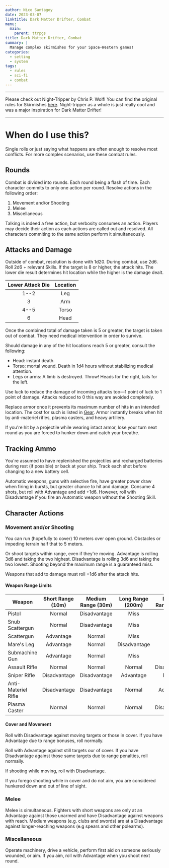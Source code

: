 ```yaml
---
author: Nico Santagoy
date: 2023-03-07
linktitle: Dark Matter Drifter, Combat
menu:
  main:
    parent: ttrpgs
title: Dark Matter Drifter, Combat
summary: |
  Manage complex skirmishes for your Space-Western games!
categories:
  - setting
  - system
tags:
  - rules
  - sci-fi
  - combat
---
```


---

Please check out Night-Tripper by Chris P. Wolf! You can find the original rules for Skirmishes [here](https://www.night-tripper.fun/chapters/rules-for-play/skirmishes/). Night-tripper as a whole is just really cool and was a major inspiration for Dark Matter Drifter!

---

# When do I use this?

Single rolls or just saying what happens are often enough to resolve most conflicts. For more complex scenarios, use these combat rules.

## Rounds

Combat is divided into rounds. Each round being a flash of time. Each character commits to only one action per round. Resolve actions in the following order:

1. Movement and/or Shooting
2. Melee
3. Miscellaneous

Talking is indeed a free action, but verbosity consumes an action. Players may decide their action as each actions are called out and resolved. All characters commiting to the same action perform it simultaneously.

## Attacks and Damage

Outside of combat, resolution is done with 1d20. During combat, use 2d6. Roll 2d6 + relevant Skills. If the target is 8 or higher, the attack hits. The lower die result determines hit location while the higher is the damage dealt.

| Lower Attack Die | Location |
| :--------------: | :------: |
|       1--2       |   Leg    |
|        3         |   Arm    |
|       4--5       |  Torso   |
|        6         |   Head   |

Once the combined total of damage taken is 5 or greater, the target is taken out of combat. They need medical intervention in order to survive.

Should damage in any of the hit locations reach 5 or greater, consult the following:

- Head: instant death.
- Torso: mortal wound. Death in 1d4 hours without stabilizing medical attention.
- Legs or arms: A limb is destroyed. Throw! Heads for the right, tails for the left.

Use luck to reduce the damage of incoming attacks too—1 point of luck to 1 point of damage. Attacks reduced to 0 this way are avoided completely.

Replace armor once it prevents its maximum number of hits in an intended location. The cost for such is listed in [Gear](dark-matter-drifter-gear.md). Armor instantly breaks when hit by anti-materiel rifles, plasma casters, and heavy artillery.

If you're hit by a projectile while wearing intact armor, lose your turn next round as you are forced to hunker down and catch your breathe.

## Tracking Ammo

You're assumed to have replenished the projectiles and recharged batteries during rest (if possible) or back at your ship. Track each shot before changing to a new battery cell.

Automatic weapons, guns with selective fire, have greater power draw when firing in bursts, but greater chance to hit and damage. Consume 4 shots, but roll with Advantage and add +1d6. However, roll with Disadvantage if you fire an Automatic weapon without the Shooting Skill.

## Character Actions

### Movement and/or Shooting

You can run (hopefully to cover) 10 meters over open ground. Obstacles or impeding terrain half that to 5 meters.

Or shoot targets within range, even if they're moving. Advantage is rolling 3d6 and taking the two highest. Disadvantage is rolling 3d6 and taking the two lowest. Shooting beyond the maximum range is a guaranteed miss.

Weapons that add to damage must roll +1d6 after the attack hits.

#### Weapon Range Limits

| Weapon              | Short Range (10m) | Medium Range (30m) | Long Range (200m) | Distant Range (1km) |
| ------------------- | :---------------: | :----------------: | :---------------: | :-----------------: |
| Pistol              |      Normal       |    Disadvantage    |       Miss        |        Miss         |
| Snub Scattergun     |      Normal       |    Disadvantage    |       Miss        |        Miss         |
| Scattergun          |     Advantage     |       Normal       |       Miss        |        Miss         |
| Mare's Leg          |     Advantage     |       Normal       |   Disadvantage    |        Miss         |
| Submachine Gun      |     Advantage     |       Normal       |       Miss        |        Miss         |
| Assault Rifle       |      Normal       |       Normal       |      Normal       |    Disadvantage     |
| Sniper Rifle        |   Disadvantage    |    Disadvantage    |     Advantage     |       Normal        |
| Anti-Materiel Rifle |   Disadvantage    |    Disadvantage    |      Normal       |      Advantage      |
| Plasma Caster       |      Normal       |       Normal       |      Normal       |    Disadvantage     |

#### Cover and Movement

Roll with Disadvantage against moving targets or those in cover. If you have Advantage due to range bonuses, roll normally.

Roll with Advantage against still targets our of cover. If you have Disadvantage against those same targets due to range penalties, roll normally.

If shooting while moving, roll with Disadvantage.

If you forego shooting while in cover and do not aim, you are considered hunkered down and out of line of sight.

### Melee

Melee is simultaneous. Fighters with short weapons are only at an Advantage against those unarmed and have Disadvantage against weapons with reach. Medium weapons (e.g. clubs and swords) are at a Disadvantage against longer-reaching weapons (e.g spears and other polearms).

### Miscellaneous

Operate machinery, drive a vehicle, perform first aid on someone seriously wounded, or aim. If you aim, roll with Advantage when you shoot next round.
